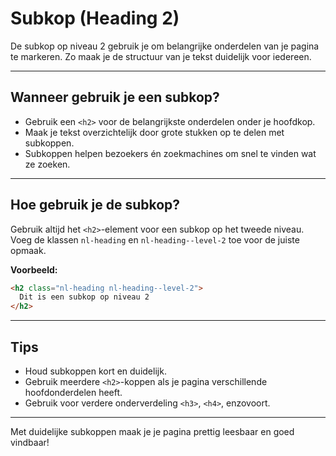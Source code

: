 # Subkop (Heading 2)

De subkop op niveau 2 gebruik je om belangrijke onderdelen van je pagina te markeren. Zo maak je de structuur van je tekst duidelijk voor iedereen.

---

## Wanneer gebruik je een subkop?

- Gebruik een `<h2>` voor de belangrijkste onderdelen onder je hoofdkop.
- Maak je tekst overzichtelijk door grote stukken op te delen met subkoppen.
- Subkoppen helpen bezoekers én zoekmachines om snel te vinden wat ze zoeken.

---

## Hoe gebruik je de subkop?

Gebruik altijd het `<h2>`-element voor een subkop op het tweede niveau. Voeg de klassen `nl-heading` en `nl-heading--level-2` toe voor de juiste opmaak.

**Voorbeeld:**

````html
<h2 class="nl-heading nl-heading--level-2">
  Dit is een subkop op niveau 2
</h2>
````

---

## Tips

- Houd subkoppen kort en duidelijk.
- Gebruik meerdere `<h2>`-koppen als je pagina verschillende hoofdonderdelen heeft.
- Gebruik voor verdere onderverdeling `<h3>`, `<h4>`, enzovoort.

---

Met duidelijke subkoppen maak je je pagina prettig leesbaar en goed vindbaar!
